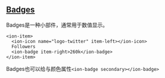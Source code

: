 
## [Badges](http://ionicframework.com/docs/v2/components/#badges)

Badges是一种小部件，通常用于数值显示。

```
<ion-item>
  <ion-icon name="logo-twitter" item-left></ion-icon>
  Followers
  <ion-badge item-right>260k</ion-badge>
</ion-item>
```

Badges也可以给与颜色属性`<ion-badge secondary></ion-badge>
`
